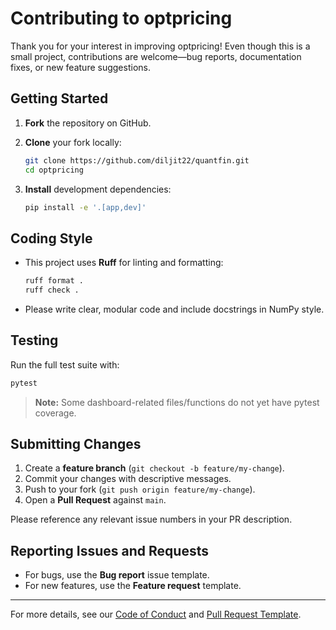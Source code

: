 # Contributing to optpricing

Thank you for your interest in improving optpricing! Even though this is a small project, contributions are welcome—bug reports, documentation fixes, or new feature suggestions.

## Getting Started

1. **Fork** the repository on GitHub.
2. **Clone** your fork locally:

   ```bash
   git clone https://github.com/diljit22/quantfin.git
   cd optpricing
   ```

3. **Install** development dependencies:

   ```bash
   pip install -e '.[app,dev]'
   ```

## Coding Style

* This project uses **Ruff** for linting and formatting:

  ```bash
  ruff format .
  ruff check .
  ```
  
* Please write clear, modular code and include docstrings in NumPy style.

## Testing

Run the full test suite with:

```bash
pytest
```

> **Note:** Some dashboard-related files/functions do not yet have pytest coverage.

## Submitting Changes

1. Create a **feature branch** (`git checkout -b feature/my-change`).
2. Commit your changes with descriptive messages.
3. Push to your fork (`git push origin feature/my-change`).
4. Open a **Pull Request** against `main`.

Please reference any relevant issue numbers in your PR description.

## Reporting Issues and Requests

* For bugs, use the **Bug report** issue template.
* For new features, use the **Feature request** template.

---

For more details, see our [Code of Conduct](CODE_OF_CONDUCT.md) and [Pull Request Template](PULL_REQUEST_TEMPLATE.md).

